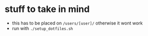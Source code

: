 # stuff to take in mind
- this has to be placed on `/users/[user]/` otherwise it wont work
- run with `./setup_dotfiles.sh`
